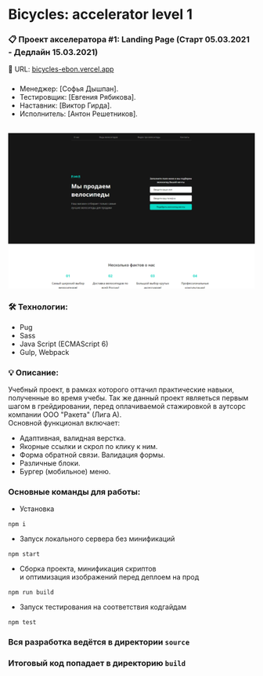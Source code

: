 # Bicycles: accelerator level 1

### 📋 Проект акселератора #1: Landing Page (Старт 05.03.2021 - Дедлайн 15.03.2021)
🔗 URL: <a href="https://bicycles-ebon.vercel.app/" target="_blank">bicycles-ebon.vercel.app</a>
### 
### 

* Менеджер: [Софья Дышпан].
* Тестировщик: [Евгения Рябикова].
* Наставник: [Виктор Гирда].
* Исполнитель: [Антон Решетников].

<br clear="both">

<div>
  <img src="source/img/content/cover-readme.png" />
</div>

### 🛠 Технологии:
- Pug
- Sass
- Java Script (ECMAScript 6)
- Gulp, Webpack

### 💡 Описание:
Учебный проект, в рамках которого оттачил практические навыки, полученные во время учебы. Так же данный проект являеться первым шагом в грейдировании, перед оплачиваемой стажировкой в аутсорс компании ООО "Ракета" (Лига А).<br>
Основной функционал включает:
- Адаптивная, валидная верстка.
- Якорные ссылки и скрол по клику к ним.
- Форма обратной связи. Валидация формы.
- Различные блоки.
- Бургер (мобильное) меню.

### Основные команды для работы:

- Установка 
```
npm i
```

- Запуск локального сервера без минификаций
```
npm start
```

- Сборка проекта, минификация скриптов <br>
и оптимизация изображений перед деплоем на прод
```
npm run build
```

- Запуск тестирования на соответствия кодгайдам
```
npm test
```

### Вся разработка ведётся в директории `source`
### Итоговый код попадает в директорию `build`

